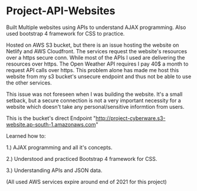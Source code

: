 # Project-API-Websites
Built Multiple websites using APIs to understand AJAX programming. Also used bootstrap 4 framework for CSS to practice.

Hosted on AWS S3 bucket, but there is an issue hosting the website on Netlify and AWS Cloudfront. The services request the website's resources over a https secure conn. While most of the APIs I used are delivering the resources over https. The Open Weather API requires I pay 40$ a month to request API calls over https. This problem alone has made me host this website from my s3 bucket's unsecure endpoint and thus not be able to use the other services.

This issue was not foreseen when I was building the website. It's a small setback, but a secure connection is not a very important necessity for a website which doesn't take any personal/sensitive informtion from users.


This is the bucket's direct Endpoint "http://project-cyberware.s3-website.ap-south-1.amazonaws.com"

Learned how to:

1.) AJAX programming and all it's concepts.

2.) Understood and practiced Bootstrap 4 framework for CSS.

3.) Understanding APIs and JSON data.

(All used AWS services expire around end of 2021 for this project)
